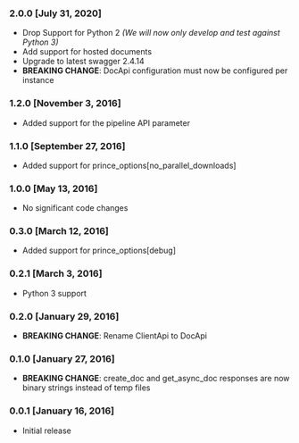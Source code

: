 ### 2.0.0 [July 31, 2020]
* Drop Support for Python 2
  _(We will now only develop and test against Python 3)_
* Add support for hosted documents
* Upgrade to latest swagger 2.4.14
* **BREAKING CHANGE**: DocApi configuration must now be configured per instance

### 1.2.0 [November 3, 2016]
* Added support for the pipeline API parameter

### 1.1.0 [September 27, 2016]
* Added support for prince_options[no_parallel_downloads]

### 1.0.0 [May 13, 2016]
* No significant code changes

### 0.3.0 [March 12, 2016]
* Added support for prince_options[debug]

### 0.2.1 [March 3, 2016]
* Python 3 support

### 0.2.0 [January 29, 2016]
* **BREAKING CHANGE**: Rename ClientApi to DocApi

### 0.1.0 [January 27, 2016]
* **BREAKING CHANGE**: create_doc and get_async_doc responses are now binary strings instead of temp files

### 0.0.1 [January 16, 2016]
* Initial release
